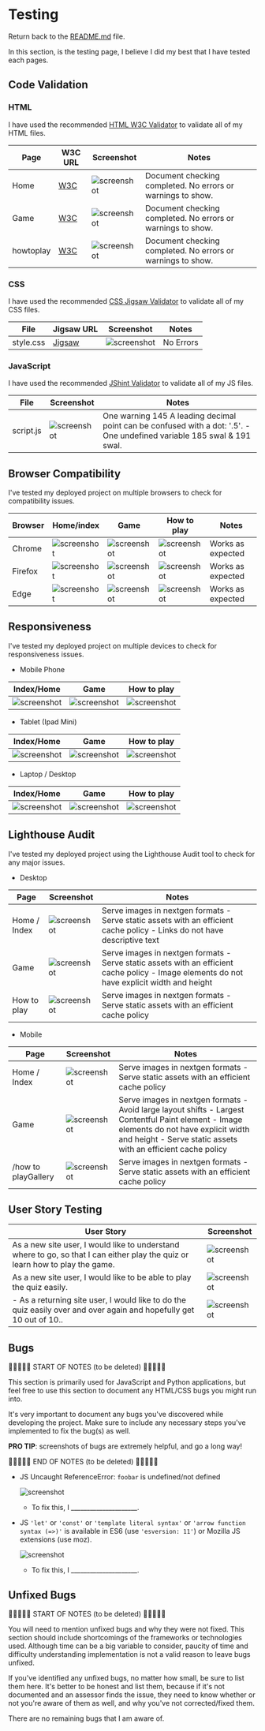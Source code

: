 # Testing

Return back to the [README.md](README.md) file.

In this section, is the testing page, I believe I did my best that I have tested each pages.

## Code Validation

### HTML

I have used the recommended [HTML W3C Validator](https://validator.w3.org) to validate all of my HTML files.

| Page | W3C URL | Screenshot | Notes |
| --- | --- | --- | --- |
| Home | [W3C](https://validator.w3.org/nu/?doc=https%3A%2F%2FAlanSmythDeaf.github.io%2Flearnisl%2Findex.html) | ![screenshot](documentation/validation/html-validator-index.png) | Document checking completed. No errors or warnings to show. |
| Game | [W3C](https://validator.w3.org/nu/?doc=https%3A%2F%2Falansmythdeaf.github.io%2Flearnisl%2Fgame.html) | ![screenshot](documentation/validation/html-validator-game.png) | Document checking completed. No errors or warnings to show. |
| howtoplay | [W3C](https://validator.w3.org/nu/?doc=https%3A%2F%2Falansmythdeaf.github.io%2Flearnisl%2Fhowtoplay.html) | ![screenshot](documentation/validation/html-validator-howtoplay.png) | Document checking completed. No errors or warnings to show. |


### CSS

I have used the recommended [CSS Jigsaw Validator](https://jigsaw.w3.org/css-validator) to validate all of my CSS files.

| File | Jigsaw URL | Screenshot | Notes |
| --- | --- | --- | --- |
| style.css | [Jigsaw](https://jigsaw.w3.org/css-validator/validator?uri=https%3A%2F%2FAlanSmythDeaf.github.io%2Flearnisl) | ![screenshot](documentation/validation/css-validator.png) | No Errors |


### JavaScript
I have used the recommended [JShint Validator](https://jshint.com) to validate all of my JS files.

| File | Screenshot | Notes |
| --- | --- | --- |
| script.js | ![screenshot](documentation/validation/js-validator.png) | One warning 145 A leading decimal point can be confused with a dot: '.5'. - One undefined variable 185 swal & 191 swal. |


## Browser Compatibility

I've tested my deployed project on multiple browsers to check for compatibility issues.

| Browser | Home/index | Game | How to play | Notes |
| --- | --- | --- | --- | --- |
| Chrome | ![screenshot](documentation/browser/chrome-index.png) | ![screenshot](documentation/browser/chrome-game.png) | ![screenshot](documentation/browser/chrome-howtoplay.png) | Works as expected |
| Firefox | ![screenshot](documentation/browser/firefox-index.png) | ![screenshot](documentation/browser/firefox-game.png) | ![screenshot](documentation/browser/firefox-howtoplay.png) | Works as expected |
| Edge | ![screenshot](documentation/browser/edge-index.png) | ![screenshot](documentation/browser/firefox-game.png) | ![screenshot](documentation/browser/firefox-howtoplay.png) |  Works as expected |

## Responsiveness
I've tested my deployed project on multiple devices to check for responsiveness issues.

- Mobile Phone

| Index/Home | Game  | How to play |
| --- | --- | --- |
| ![screenshot](documentation/Responsive/mobile-index-responsive.jpg) | ![screenshot](documentation/Responsive/mobile-game-responsive.jpg) | ![screenshot](documentation/Responsive/mobile-howtoplay-responsive.jpg) | 

- Tablet (Ipad Mini)

| Index/Home | Game  | How to play |
| --- | --- | --- |
| ![screenshot](documentation/Responsive/tablet-index-responsive.png) | ![screenshot](documentation/Responsive/tablet-game-responsive.png) | ![screenshot](documentation/Responsive/tablet-howtoplay-responsive.png) | 

- Laptop / Desktop

| Index/Home | Game  | How to play |
| --- | --- | --- |
| ![screenshot](documentation/Responsive/desktop-index-responsive.jpg) | ![screenshot](documentation/Responsive/desktop-game-responsive.jpg) | ![screenshot](documentation/Responsive/desktop-howtoplay-responsive.jpg) | 

## Lighthouse Audit

I've tested my deployed project using the Lighthouse Audit tool to check for any major issues.

- Desktop

| Page | Screenshot | Notes |
| --- | --- | --- |
| Home / Index | ![screenshot](documentation/lighthouse/index-lighthouse.png) | Serve images in nextgen formats - Serve static assets with an efficient cache policy - Links do not have descriptive text |
| Game| ![screenshot](documentation/lighthouse/game-lighthouse.png) | Serve images in nextgen formats - Serve static assets with an efficient cache policy - Image elements do not have explicit width and height|
| How to play | ![screenshot](documentation/lighthouse/howtoplay-lightouse.png) | Serve images in nextgen formats - Serve static assets with an efficient cache policy |

- Mobile

| Page | Screenshot | Notes |
| --- | --- | --- |
| Home / Index | ![screenshot](documentation/lighthouse/mobile-index-lighthouse.png) | Serve images in nextgen formats - Serve static assets with an efficient cache policy |
| Game | ![screenshot](documentation/lighthouse/mobile-game-lighthouse.png) | Serve images in nextgen formats - Avoid large layout shifts - Largest Contentful Paint element - Image elements do not have explicit width and height - Serve static assets with an efficient cache policy |
| /how to playGallery | ![screenshot](documentation/lighthouse/mobile-howtoplay-lighthouse.png) | Serve images in nextgen formats - Serve static assets with an efficient cache policy |

## User Story Testing

| User Story | Screenshot |
| --- | --- |
| As a new site user, I would like to understand where to go, so that I can either play the quiz or learn how to play the game. | ![screenshot](documentation/browser/chrome-index.png) |
| As a new site user, I would like to be able to play the quiz easily. | ![screenshot](documentation/browser/chrome-game.png) |
| - As a returning site user, I would like to do the quiz easily over and over again and hopefully get 10 out of 10.. | ![screenshot](documentation/user-story-score.png) |

## Bugs

🛑🛑🛑🛑🛑 START OF NOTES (to be deleted) 🛑🛑🛑🛑🛑

This section is primarily used for JavaScript and Python applications,
but feel free to use this section to document any HTML/CSS bugs you might run into.

It's very important to document any bugs you've discovered while developing the project.
Make sure to include any necessary steps you've implemented to fix the bug(s) as well.

**PRO TIP**: screenshots of bugs are extremely helpful, and go a long way!

🛑🛑🛑🛑🛑 END OF NOTES (to be deleted) 🛑🛑🛑🛑🛑

- JS Uncaught ReferenceError: `foobar` is undefined/not defined

    ![screenshot](documentation/bug01.png)

    - To fix this, I _____________________.

- JS `'let'` or `'const'` or `'template literal syntax'` or `'arrow function syntax (=>)'` is available in ES6 (use `'esversion: 11'`) or Mozilla JS extensions (use moz).

    ![screenshot](documentation/bug02.png)

    - To fix this, I _____________________.


## Unfixed Bugs

🛑🛑🛑🛑🛑 START OF NOTES (to be deleted) 🛑🛑🛑🛑🛑

You will need to mention unfixed bugs and why they were not fixed.
This section should include shortcomings of the frameworks or technologies used.
Although time can be a big variable to consider, paucity of time and difficulty understanding
implementation is not a valid reason to leave bugs unfixed.

If you've identified any unfixed bugs, no matter how small, be sure to list them here.
It's better to be honest and list them, because if it's not documented and an assessor finds the issue,
they need to know whether or not you're aware of them as well, and why you've not corrected/fixed them.

There are no remaining bugs that I am aware of.

